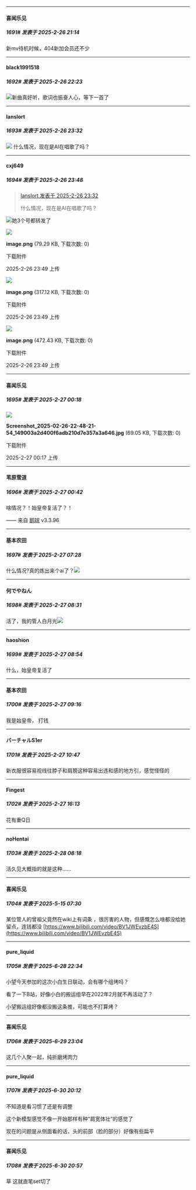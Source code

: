﻿
*****

####  喜闻乐见  
##### 1691#       发表于 2025-2-26 21:14

新mv待机时候，404新加会员还不少


*****

####  black1991518  
##### 1692#       发表于 2025-2-26 22:23

<img src="https://static.saraba1st.com/image/smiley/face2017/072.png" referrerpolicy="no-referrer">新曲真好听，歌词也振奋人心，等下一首了


*****

####  lanslort  
##### 1693#       发表于 2025-2-26 23:32

<img src="https://static.saraba1st.com/image/smiley/face2017/067.png" referrerpolicy="no-referrer"> 什么情况，现在是AI在唱歌了吗？


*****

####  cxj649  
##### 1694#       发表于 2025-2-26 23:48

<blockquote><a href="httphttps://bbs.saraba1st.com/2b/forum.php?mod=redirect&amp;goto=findpost&amp;pid=67526389&amp;ptid=1487714" target="_blank">lanslort 发表于 2025-2-26 23:32</a>

什么情况，现在是AI在唱歌了吗？</blockquote>
<img src="https://static.saraba1st.com/image/smiley/face2017/068.png" referrerpolicy="no-referrer">她3个号都转发了

<img src="https://img.saraba1st.com/forum/202502/26/234901hkg4ksgznk4050cg.png" referrerpolicy="no-referrer">

<strong>image.png</strong> (79.29 KB, 下载次数: 0)

下载附件

2025-2-26 23:49 上传

<img src="https://img.saraba1st.com/forum/202502/26/234916sudx9zxwxa7lzq33.png" referrerpolicy="no-referrer">

<strong>image.png</strong> (317.12 KB, 下载次数: 0)

下载附件

2025-2-26 23:49 上传

<img src="https://img.saraba1st.com/forum/202502/26/234929nb4hyiwrwrrxyhy1.png" referrerpolicy="no-referrer">

<strong>image.png</strong> (472.43 KB, 下载次数: 0)

下载附件

2025-2-26 23:49 上传


*****

####  喜闻乐见  
##### 1695#       发表于 2025-2-27 00:18

<img src="https://img.saraba1st.com/forum/202502/27/001749usgohtakhnhihgzg.jpg" referrerpolicy="no-referrer">

<strong>Screenshot_2025-02-26-22-48-21-54_149003a2d400f6adb210d7e357a3a646.jpg</strong> (69.05 KB, 下载次数: 0)

下载附件

2025-2-27 00:17 上传


*****

####  苇原雪道  
##### 1696#       发表于 2025-2-27 00:42

啥情况？！始皇帝复活了？！

—— 来自 [鹅球](https://www.pgyer.com/GcUxKd4w) v3.3.96


*****

####  基本农田  
##### 1697#       发表于 2025-2-27 07:28

 什么情况?真的炼出来个ai了？<img src="https://static.saraba1st.com/image/smiley/face2017/091.png" referrerpolicy="no-referrer">


*****

####  何でやねん  
##### 1698#       发表于 2025-2-27 08:31

活了，我的管人白月光<img src="https://static.saraba1st.com/image/smiley/face2017/194.png" referrerpolicy="no-referrer">


*****

####  haoshion  
##### 1699#       发表于 2025-2-27 08:54

什么，始皇帝复活了


*****

####  基本农田  
##### 1700#       发表于 2025-2-27 09:16

我是始皇帝， 打钱


*****

####  バーチャルS1er  
##### 1701#       发表于 2025-2-27 10:47

新衣服很容易视线往脖子和肩膀这种容易出违和感的地方引，感觉怪怪的


*****

####  Fingest  
##### 1702#       发表于 2025-2-27 16:13

花有重Q日


*****

####  noHentai  
##### 1703#       发表于 2025-2-28 08:18

活久见大概指的就是这种……

*****

####  喜闻乐见  
##### 1704#       发表于 2025-5-15 07:30

某位管人的曾祖父竟然在wiki上有词条 ，很厉害的人物，但感慨怎么啥都没给她留点，连钱都没
[https://www.bilibili.com/video/BV1JWEvzbE4S](https://www.bilibili.com/video/BV1JWEvzbE4S)

*****

####  pure_liquid  
##### 1705#       发表于 2025-6-28 22:34

小望今天参加的这次小白生日联动，会有哪个组烤吗？

看了一下B站，好像小白的搬运组早在2022年2月就不再活动了？

小望搬运组好像都没搬这条推，可能也不打算烤？


*****

####  喜闻乐见  
##### 1706#       发表于 2025-6-29 23:04

这几个人聚一起，纯折磨烤肉力


*****

####  pure_liquid  
##### 1707#       发表于 2025-6-30 20:12

不知道是看习惯了还是有调整

这个新模型感觉不像一开始那样有种“肩宽体壮”的感觉了

现在的问题是从侧面看的话，头的前部（脸的部分）好像有些扁平


*****

####  喜闻乐见  
##### 1708#       发表于 2025-6-30 20:57

草 这就直笔set切了

